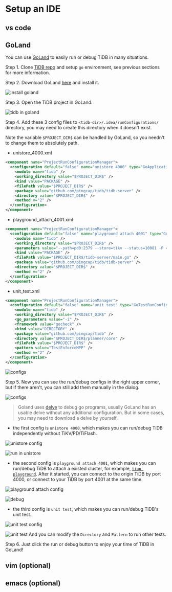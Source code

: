 # Setup an IDE

## vs code

## GoLand

You can use [GoLand](https://www.jetbrains.com/go/) to easily run or debug TiDB in many situations.

Step 1. Clone [TiDB repo](https://github.com/pingcap/tidb) and setup `go` environment, see previous sections for more information.

Step 2. Download GoLand [here](https://www.jetbrains.com/go/download/) and install it.

![install goland](https://user-images.githubusercontent.com/30543181/118813503-c6f48c80-b8e1-11eb-93d3-cc937a4f0554.png)

Step 3. Open the TiDB project in GoLand.

![tidb in goland](https://user-images.githubusercontent.com/30543181/118812264-7fb9cc00-b8e0-11eb-8825-223afa93b2f0.png)

Step 4. Add these 3 config files to `<tidb-dir>/.idea/runConfigurations/` directory, you may need to create this directory when it doesn't exist.

Note the variable `$PROJECT_DIR$` can be handled by GoLand, so you needn't to change them to absolutely path.

- unistore_4000.xml
```xml
<component name="ProjectRunConfigurationManager">
  <configuration default="false" name="unistore 4000" type="GoApplicationRunConfiguration" factoryName="Go Application">
    <module name="tidb" />
    <working_directory value="$PROJECT_DIR$" />
    <kind value="PACKAGE" />
    <filePath value="$PROJECT_DIR$" />
    <package value="github.com/pingcap/tidb/tidb-server" />
    <directory value="$PROJECT_DIR$" />
    <method v="2" />
  </configuration>
</component>
```

- playground_attach_4001.xml
```xml
<component name="ProjectRunConfigurationManager">
  <configuration default="false" name="playground attach 4001" type="GoApplicationRunConfiguration" factoryName="Go Application">
    <module name="tidb" />
    <working_directory value="$PROJECT_DIR$" />
    <parameters value="--path=pd0:2379 --store=tikv --status=10081 -P 4001 " />
    <kind value="PACKAGE" />
    <filePath value="$PROJECT_DIR$/tidb-server/main.go" />
    <package value="github.com/pingcap/tidb/tidb-server" />
    <directory value="$PROJECT_DIR$" />
    <method v="2" />
  </configuration>
</component>
```
  
- unit_test.xml
```xml
<component name="ProjectRunConfigurationManager">
  <configuration default="false" name="unit test" type="GoTestRunConfiguration" factoryName="Go Test">
    <module name="tidb" />
    <working_directory value="$PROJECT_DIR$" />
    <go_parameters value="-i" />
    <framework value="gocheck" />
    <kind value="DIRECTORY" />
    <package value="github.com/pingcap/tidb" />
    <directory value="$PROJECT_DIR$/planner/core" />
    <filePath value="$PROJECT_DIR$" />
    <pattern value="TestEnforceMPP" />
    <method v="2" />
  </configuration>
</component>
```

![configs](https://user-images.githubusercontent.com/30543181/118813294-90b70d00-b8e1-11eb-909e-98ba52ba9bf8.png)

Step 5. Now you can see the run/debug configs in the right upper corner, but if there aren't, you can still add them manually in the dialog.

![configs](https://user-images.githubusercontent.com/30543181/118766709-63ea0200-b8af-11eb-9176-bc3fb6f566d4.png)

> Goland uses [delve](https://github.com/go-delve/delve) to debug go programs, usually GoLand has an usable delve without any additional configuration. But in some cases, you may need to download a delve by yourself.

 - the first config is `unistore 4000`, which makes you can run/debug TiDB independently without TiKV/PD/TiFlash.

 ![unistore config](https://user-images.githubusercontent.com/30543181/118766909-a4498000-b8af-11eb-8e20-9e2aff1a0b44.png)
 
 ![run in unistore](https://user-images.githubusercontent.com/30543181/118769645-f9d35c00-b8b2-11eb-9048-1b696ead2815.png)

 - the second config is `playground attach 4001`, which makes you can run/debug TiDB to attach a existed cluster, for example, [`tiup playground`](https://docs.pingcap.com/zh/tidb/stable/tiup-playground).
   After it started, you can connect to the origin TiDB by port 4000, or connect to your TiDB by port 4001 at the same time.
   
![playground attach config](https://user-images.githubusercontent.com/30543181/118767132-f38fb080-b8af-11eb-93cd-bdbe95ff2102.png)

![debug](https://user-images.githubusercontent.com/30543181/118771847-9860bc80-b8b5-11eb-856f-4b4f21d035de.png)

 - the third config is `unit test`, which makes you can run/debug TiDB's unit test.

![unit test config](https://user-images.githubusercontent.com/30543181/118767852-dad3ca80-b8b0-11eb-86ae-306bd4a995bc.png)

![unit test](https://user-images.githubusercontent.com/30543181/118769164-7285e880-b8b2-11eb-923e-c3eaffcddfd6.png)
   And you can modify the `Directory` and `Pattern` to run other tests.

Step 6. Just click the run or debug button to enjoy your time of TiDB in GoLand!

## vim \(optional\)

## emacs \(optional\)
